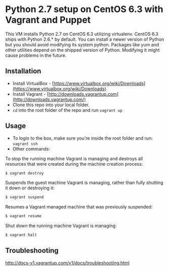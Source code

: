 # Python 2.7 setup on CentOS 6.3 with Vagrant and Puppet

This VM installs Python 2.7 on CentOS 6.3 utilizing virtualenv.
CentOS 6.3 ships with Python 2.6.* by default. You can install a newer version of Python but you should 
avoid modifying its system python. Packages like yum and other utilities depend on the shipped version 
of Python. Modifying it might cause problems in the future.

## Installation

- Install VirtualBox - [https://www.virtualbox.org/wiki/Downloads](https://www.virtualbox.org/wiki/Downloads)
- Install Vagrant - [http://downloads.vagrantup.com](http://downloads.vagrantup.com/)
- Clone this repo into your local folder.
- `cd` into the root folder of the repo and run `vagrant up`

## Usage
- To login to the box, make sure you're inside the root folder and run: `vagrant ssh`
- Other commands:

To stop the running machine Vagrant is managing and destroys all resources that were created during the machine creation process:
```bash
$ vagrant destroy
```

Suspends the guest machine Vagrant is managing, rather than fully shutting it down or destroying it:
```bash
$ vagrant suspend
```

Resumes a Vagrant managed machine that was previously suspended:
```bash
$ vagrant resume
```

Shut down the running machine Vagrant is managing:
```bash
$ vagrant halt
```

## Troubleshooting
http://docs-v1.vagrantup.com/v1/docs/troubleshooting.html